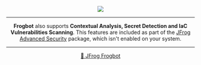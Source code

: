 <div align='center'>

[![](https://raw.githubusercontent.com/jfrog/frogbot/master/resources/v2/noVulnerabilityBannerMR.png)](https://github.com/jfrog/frogbot#readme)

</div>


---
<div align="center">

**Frogbot** also supports **Contextual Analysis, Secret Detection and IaC Vulnerabilities Scanning**. This features are included as part of the [JFrog Advanced Security](https://jfrog.com/xray/) package, which isn't enabled on your system.

</div>

---
<div align="center">

[🐸 JFrog Frogbot](https://github.com/jfrog/frogbot#readme)

</div>
